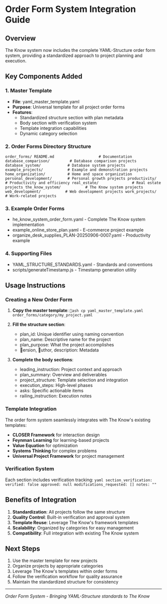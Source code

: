 ﻿# Order Form System Integration Guide

## Overview

The Know system now includes the complete YAML-Structure order form system, providing a standardized approach to project planning and execution.

## Key Components Added

### 1. Master Template
- **File**: yaml_master_template.yaml
- **Purpose**: Universal template for all project order forms
- **Features**: 
  - Standardized structure section with plan metadata
  - Body section with verification system
  - Template integration capabilities
  - Dynamic category selection

### 2. Order Forms Directory Structure
`
order_forms/
 README.md                    # Documentation
 database_comparison/         # Database comparison projects
 database_system/            # Database system projects
 example_projects/           # Example and demonstration projects
 home_organization/          # Home and space organization
 personal_development/       # Personal growth projects
 productivity/               # Productivity and efficiency
 real_estate/               # Real estate projects
 the_know_system/           # The Know system projects
 web_development/           # Web development projects
 work_projects/             # Work-related projects
`

### 3. Example Order Forms
- 	he_know_system_order_form.yaml - Complete The Know system implementation
- example_online_store_plan.yaml - E-commerce project example
- organize_desk_supplies_PLAN-20250906-0007.yaml - Productivity example

### 4. Supporting Files
- YAML_STRUCTURE_STANDARDS.yaml - Standards and conventions
- scripts/generateTimestamp.js - Timestamp generation utility

## Usage Instructions

### Creating a New Order Form

1. **Copy the master template**:
   `ash
   cp yaml_master_template.yaml order_forms/category/my_project.yaml
   `

2. **Fill the structure section**:
   - plan_id: Unique identifier using naming convention
   - plan_name: Descriptive name for the project
   - plan_purpose: What the project accomplishes
   - ersion, uthor, description: Metadata

3. **Complete the body sections**:
   - leading_instruction: Project context and approach
   - plan_summary: Overview and deliverables
   - project_structure: Template selection and integration
   - execution_steps: High-level phases
   - 	asks: Specific actionable items
   - 	railing_instruction: Execution notes

### Template Integration

The order form system seamlessly integrates with The Know's existing templates:
- **CLOSER Framework** for interaction design
- **Feynman Learning** for learning-based projects
- **Value Equation** for optimization
- **Systems Thinking** for complex problems
- **Universal Project Framework** for project management

### Verification System

Each section includes verification tracking:
`yaml
section_verification:
  verified: false
  approved: null
  modifications_requested: []
  notes: ""
`

## Benefits of Integration

1. **Standardization**: All projects follow the same structure
2. **Quality Control**: Built-in verification and approval system
3. **Template Reuse**: Leverage The Know's framework templates
4. **Scalability**: Organized by categories for easy management
5. **Compatibility**: Full integration with existing The Know system

## Next Steps

1. Use the master template for new projects
2. Organize projects by appropriate categories
3. Leverage The Know's templates within order forms
4. Follow the verification workflow for quality assurance
5. Maintain the standardized structure for consistency

---

*Order Form System - Bringing YAML-Structure standards to The Know*
